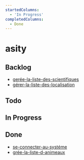 ```yaml
---
startedColumns:
  - 'In Progress'
completedColumns:
  - Done
---
```


# asity

## Backlog

- [gerée-la-liste-des-scientifiques](tasks/gerée-la-liste-des-scientifiques.md)
- [gérer-la-liste-des-localisation](tasks/gérer-la-liste-des-localisation.md)

## Todo

## In Progress

## Done

- [se-connecter-au-systéme](tasks/se-connecter-au-systéme.md)
- [grée-la-liste-d-animeaux](tasks/grée-la-liste-d-animeaux.md)
